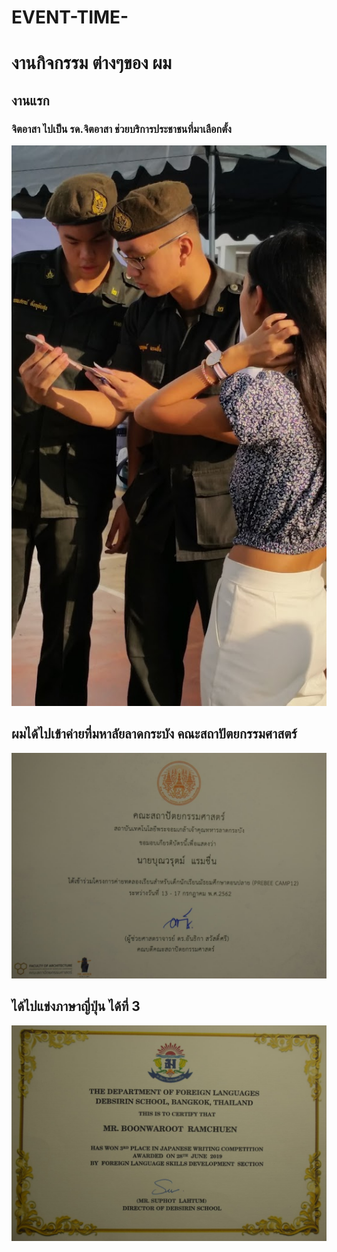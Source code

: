 # EVENT-TIME-
# งานกิจกรรม ต่างๆของ ผม
## งานแรก 
### จิตอาสา ไปเป็น รด.จิตอาสา ช่วยบริการประชาชนที่มาเลือกตั้ง
![alt text](https://github.com/BoonwarootRamchuen/EVENT-TIME-/blob/master/event/20190324_075615.jpg)
## ผมได้ไปเข้าค่ายที่มหาลัยลาดกระบัง คณะสถาปัตยกรรมศาสตร์
![alt text](https://github.com/BoonwarootRamchuen/EVENT-TIME-/blob/master/event/72316497_725206184612399_3634619600408150016_n.jpg)
## ได้ไปแข่งภาษาญี่ปุ่น ได้ที่ 3 
![alt text](https://github.com/BoonwarootRamchuen/EVENT-TIME-/blob/master/event/72313501_2304994919613411_3914971284257112064_n.jpg)
